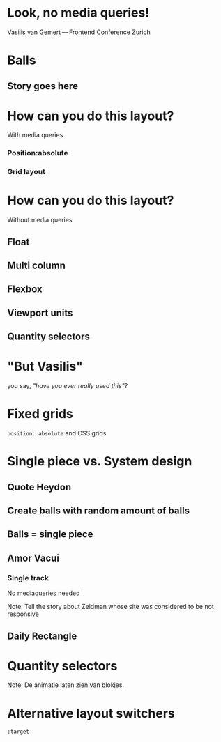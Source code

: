# Look, no media queries!
Vasilis van Gemert — Frontend Conference Zurich



# Balls


## Story goes here



# How can you do this layout?
With media queries


<!-- .slide: data-background-video-loop="loop" data-background-video="gfx/balls-absolute.webm" -->
### Position:absolute <!-- .element: style="background: hsla(0,0%,0%,.5)" class="fragment fade-out" -->


<!-- .slide: data-background-video-loop="loop" data-background-video="gfx/balls-absolute.webm" -->
### Grid layout <!-- .element: style="background: hsla(0,0%,0%,.5)" class="fragment fade-out" -->



# How can you do this layout?
Without media queries


## Float


## Multi column


## Flexbox


## Viewport units


## Quantity selectors


# "But Vasilis"
you say, *"have you ever really used this"*?


# Fixed grids
`position: absolute` and CSS grids



# Single piece vs. System design


## Quote Heydon


## Create balls with random amount of balls


## Balls = single piece


## Amor Vacui


### Single track
No mediaqueries needed

Note: Tell the story about Zeldman whose site was considered to be not responsive


## Daily Rectangle



# Quantity selectors

Note: De animatie laten zien van blokjes.


<!-- .slide: data-background-image="gfx/ls-everybody.png" data-background-size="contain" -->


<!-- .slide: data-background-image="gfx/ls-thursday.png" data-background-size="contain" -->


# Alternative layout switchers
`:target`



